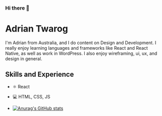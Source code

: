 ### Hi there 👋



# Adrian Twarog
I'm Adrian from Australia, and I do content on Design and Development. I really enjoy learning languages and frameworks like React and React Native, as well as work in WordPress. I also enjoy wireframing, ui, ux, and design in general. 

## Skills and Experience
* ⚛ React
* 💻 HTML, CSS, JS

* [![Anurag's GitHub stats](https://github-readme-stats.vercel.app/api?username=hossein-deyri)](https://github.com/anuraghazra/github-readme-stats)



